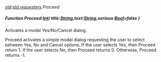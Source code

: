 _[std](../../modules/std/std-module.md):[std.requesters](../../modules/std/std-requesters.md).Proceed_
##### Function Proceed:[Int](../../modules/wonkey/wonkey-types-int.md)( title:[String](../../modules/wonkey/wonkey-types-string.md),text:[String](../../modules/wonkey/wonkey-types-string.md),serious:[Bool](../../modules/wonkey/wonkey-types-bool.md)=false )
Activates a modal Yes/No/Cancel dialog.

Proceed activates a simple modal dialog requesting the user to select between Yes, No and Cancel options. If the user selects Yes, then Proceed return 1. If the user selects No, then Proceed returns 0. Otherwise, Proceed returns -1.
